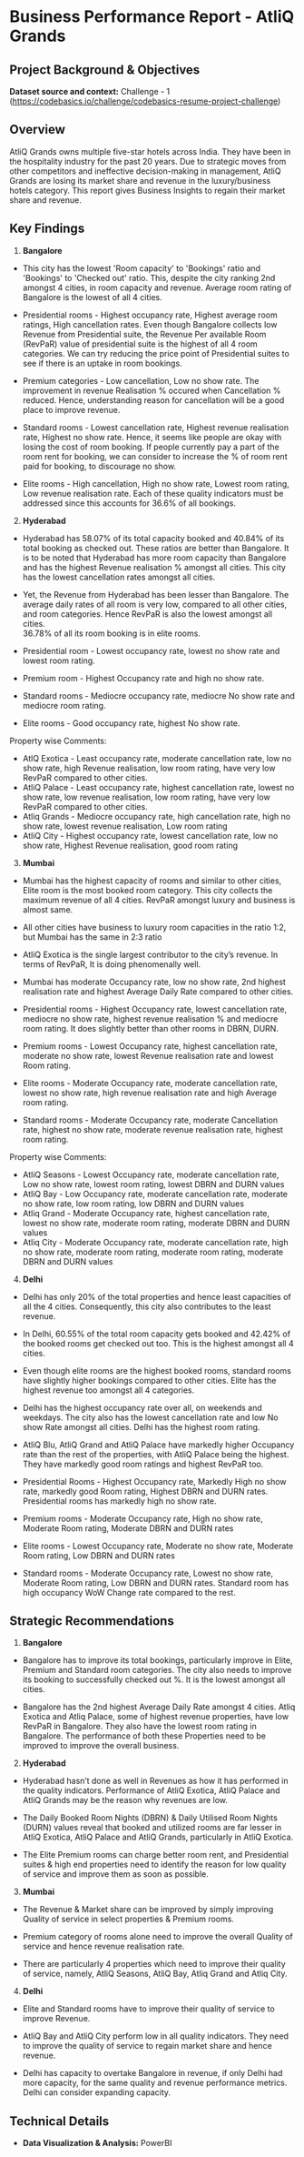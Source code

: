 # Business Performance Report - AtliQ Grands

## Project Background & Objectives
**Dataset source and context:** Challenge - 1 (https://codebasics.io/challenge/codebasics-resume-project-challenge)

## Overview
AtliQ Grands owns multiple five-star hotels across India. They have been in the hospitality industry for the past 20 years. Due to strategic moves from other competitors and ineffective decision-making in management, AtliQ Grands are losing its market share and revenue in the luxury/business hotels category. This report gives Business Insights to regain their market share and revenue.

## Key Findings

 1. **Bangalore**

- This city has the lowest 'Room capacity' to 'Bookings' ratio and 'Bookings' to 'Checked out' ratio. This, despite the city ranking 2nd amongst 4 cities, in room capacity and revenue. Average room rating of Bangalore is the lowest of all 4 cities.

- Presidential rooms - Highest occupancy rate, Highest average room ratings, High cancellation rates. Even though Bangalore collects low Revenue from Presidential suite, the Revenue Per available Room (RevPaR) value of presidential suite is the highest of all 4 room categories. We can try reducing the price point of Presidential suites to see if there is an uptake in room bookings. 

- Premium categories  - Low cancellation, Low no show rate. The improvement in revenue Realisation % occured when Cancellation % reduced. Hence, understanding reason for cancellation will be a good place to improve revenue. 

- Standard rooms - Lowest cancellation rate, Highest revenue realisation rate, Highest no show rate. Hence, it seems like people are okay with losing the cost of room booking. If people currently pay a part of the room rent for booking, we can consider to increase the % of room rent paid for booking, to discourage no show. 

- Elite rooms - High cancellation, High no show rate, Lowest room rating, Low revenue realisation rate. Each of these quality indicators must be addressed since this accounts for 36.6% of all bookings. 

 2. **Hyderabad** 

- Hyderabad has 58.07% of its total capacity booked and 40.84% of its total booking as checked out. These ratios are better than Bangalore. It is to be noted that Hyderabad has more room capacity than Bangalore and has the highest Revenue realisation % amongst all cities. This city has the lowest cancellation rates amongst all cities.

- Yet, the Revenue from Hyderabad has been lesser than Bangalore. The average daily rates of all room is very low, compared to all other cities, and room categories. Hence RevPaR is also the lowest amongst all cities.  
36.78% of all its room booking is in elite rooms. 

- Presidential room - Lowest occupancy rate, lowest no show rate and lowest room rating. 
- Premium room - Highest Occupancy rate and high no show rate.
- Standard rooms - Mediocre occupancy rate, mediocre No show rate and mediocre room rating.  
- Elite rooms - Good occupancy rate, highest No show rate. 

Property wise Comments:
- AtlQ Exotica - Least occupancy rate, moderate cancellation rate, low no show rate, high Revenue realisation, low room rating, have very low RevPaR compared to other cities.
- AtliQ Palace - Least occupancy rate, highest cancellation rate, lowest no show rate, low revenue realisation, low room rating, have very low RevPaR compared to other cities.
- Atliq Grands - Mediocre occupancy rate, high cancellation rate, high no show rate, lowest revenue realisation, Low room rating
- AtliQ City - Highest occupancy rate, lowest cancellation rate, low no show rate, Highest Revenue realisation, good room rating

 3. **Mumbai** 
- Mumbai has the highest capacity of rooms and similar to other cities, Elite room is the most booked room category. This city collects the maximum revenue of all 4 cities. RevPaR amongst luxury and business is almost same.

- All other cities have business to luxury room capacities in the ratio 1:2, but Mumbai has the same in 2:3 ratio

- AtliQ Exotica is the single largest contributor to the city’s revenue. In terms of RevPaR, It is doing phenomenally well.

- Mumbai has moderate Occupancy rate, low no show rate, 2nd highest realisation rate and highest Average Daily Rate compared to other cities.

- Presidential rooms - Highest Occupancy rate, lowest cancellation rate, mediocre no show rate, highest revenue realisation % and mediocre room rating. It does slightly better than other rooms in DBRN, DURN. 
- Premium rooms - Lowest Occupancy rate, highest cancellation rate, moderate no show rate, lowest Revenue realisation rate and lowest Room rating. 
- Elite rooms - Moderate Occupancy rate, moderate cancellation rate, lowest no show rate, high revenue realisation rate and high Average room rating. 
- Standard rooms - Moderate Occupancy rate, moderate Cancellation rate, highest no show rate, moderate revenue realisation rate, highest room rating.

Property wise Comments: 
- AtliQ Seasons - Lowest Occupancy rate, moderate cancellation rate, Low no show rate, lowest room rating, lowest DBRN and DURN values 
- AtliQ Bay -  Low Occupancy rate, moderate cancellation rate, moderate no show rate, low room rating, low DBRN and DURN values
- Atliq Grand - Moderate Occupancy rate, highest cancellation rate, lowest no show rate, moderate room rating, moderate DBRN and DURN values 
- Atliq City - Moderate Occupancy rate, moderate cancellation rate, high no show rate, moderate room rating, moderate room rating, moderate DBRN and DURN values 

 4. **Delhi**
- Delhi has only 20% of the total properties and hence least capacities of all the 4 cities. Consequently, this city also contributes to the least revenue. 

- In Delhi, 60.55% of the total room capacity gets booked and 42.42% of the booked rooms get checked out too. This is the highest amongst all 4 cities. 

- Even though elite rooms are the highest booked rooms, standard rooms have slightly higher bookings compared to other cities. Elite has the highest revenue too amongst all 4 categories. 

- Delhi has the highest occupancy rate over all, on weekends and weekdays. The city also has the lowest cancellation rate and low No show Rate amongst all cities. Delhi has the highest room rating. 

- AtliQ Blu, AtliQ Grand and AtliQ Palace have markedly higher Occupancy rate than the rest of the properties, with AtliQ Palace being the highest. They have markedly good room ratings and highest RevPaR too. 

- Presidential Rooms - Highest Occupancy rate, Markedly High no show rate, markedly good Room rating, Highest DBRN and DURN rates. Presidential rooms has markedly high no show rate. 
- Premium rooms - Moderate Occupancy rate, High no show rate, Moderate Room rating, Moderate DBRN and DURN rates 
- Elite rooms - Lowest Occupancy rate, Moderate no show rate, Moderate Room rating, Low DBRN and DURN rates 
- Standard rooms - Moderate Occupancy rate, Lowest no show rate, Moderate Room rating, Low DBRN and DURN rates. Standard room has high occupancy WoW Change rate compared to the rest. 
 
## Strategic Recommendations

 1. **Bangalore** 

 - Bangalore has to improve its total bookings, particularly improve in Elite, Premium and Standard room categories. The city also needs to improve its booking to successfully checked out %. It is the lowest amongst all cities. 

- Bangalore has the 2nd highest Average Daily Rate amongst 4 cities. Atliq Exotica and Atliq Palace, some of highest revenue properties, have low RevPaR in Bangalore. They also have the lowest room rating in Bangalore. The performance of both these Properties need to be improved to improve the overall business. 

 2. **Hyderabad** 

 - Hyderabad hasn’t done as well in Revenues as how it has performed in the quality indicators. Performance of AtliQ Exotica, AtliQ Palace and AtliQ Grands may be the reason why revenues are low. 

- The Daily Booked Room Nights (DBRN) & Daily Utilised Room Nights (DURN) values reveal that booked and utilized rooms are far lesser in AtliQ Exotica, AtliQ Palace and AtliQ Grands, particularly in AtliQ Exotica.

- The Elite  Premium rooms can charge better room rent, and Presidential suites & high end properties need to identify the reason for low quality of service and improve them as soon as possible. 

 3. **Mumbai** 

 - The Revenue & Market share can be improved by simply improving Quality of service in select properties & Premium rooms.

 - Premium category of rooms alone need to improve the overall Quality of service and hence revenue realisation rate. 

 - There are particularly 4 properties which need to improve their quality of service, namely, AtliQ Seasons, AtliQ Bay, Atliq Grand and Atliq City. 

 4. **Delhi**

- Elite and Standard rooms have to improve their quality of service to improve Revenue. 

- AtliQ Bay and AtliQ City perform low in all quality indicators. They need to improve the quality of service to regain market share and hence revenue. 

- Delhi has capacity to overtake Bangalore in revenue, if only Delhi had more capacity, for the same quality and revenue performance metrics. Delhi can consider expanding capacity. 

## Technical Details 
- **Data Visualization & Analysis:** PowerBI